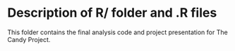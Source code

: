 # Description of R/ folder and .R files

This folder contains the final analysis code and project presentation for The Candy Project.
